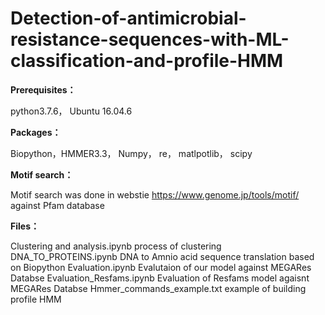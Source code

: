# Detection-of-antimicrobial-resistance-sequences-with-ML-classification-and-profile-HMM
**Prerequisites：**

python3.7.6，
Ubuntu 16.04.6 

**Packages：**

Biopython，HMMER3.3， Numpy， re， matlpotlib， scipy

**Motif search：**

Motif search was done in webstie https://www.genome.jp/tools/motif/ against Pfam database

**Files：**

Clustering and analysis.ipynb	 process of clustering 
DNA_TO_PROTEINS.ipynb	DNA to Amnio acid sequence translation based on Biopython
Evaluation.ipynb	Evalutaion of our model against MEGARes Databse 
Evaluation_Resfams.ipynb	Evaluation of Resfams model agaisnt MEGARes Databse
Hmmer_commands_example.txt example of building profile HMM 



